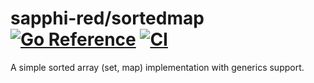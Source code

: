 # sapphi-red/sortedmap [![Go Reference](https://pkg.go.dev/badge/github.com/sapphi-red/sortedmap.svg)](https://pkg.go.dev/github.com/sapphi-red/sortedmap) [![CI](https://github.com/sapphi-red/midec/actions/workflows/main.yaml/badge.svg)](https://github.com/sapphi-red/midec/actions/workflows/main.yaml)

A simple sorted array (set, map) implementation with generics support.
